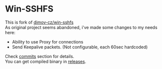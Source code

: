 Win-SSHFS
========================


This is fork of [dimov-cz/win-sshfs](https://github.com/dimov-cz/win-sshfs)  
As original project seems abandoned, i've made some changes to my needs here:

*   Ability to use Proxy for connections
*   Send Keepalive packets. (Not configurable, each 60sec hardcoded)

Check [commits](https://github.com/sepich/win-sshfs/commits/devel) section for details.  
You can get compiled binary in [releases](https://github.com/sepich/win-sshfs/releases).
